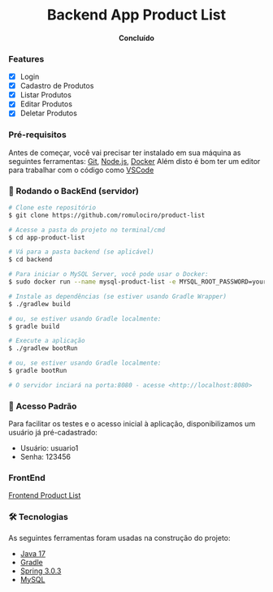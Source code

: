 <h1 align="center">Backend App Product List</h1>

<h4 align="center"> 
	Concluído
</h4>

### Features
- [x] Login
- [x] Cadastro de Produtos
- [x] Listar Produtos
- [x] Editar Produtos
- [x] Deletar Produtos

### Pré-requisitos

Antes de começar, você vai precisar ter instalado em sua máquina as seguintes ferramentas:
[Git](https://git-scm.com), [Node.js](https://nodejs.org/en/), [Docker](https://www.docker.com/)
Além disto é bom ter um editor para trabalhar com o código como [VSCode](https://code.visualstudio.com/)

### 🎲 Rodando o BackEnd (servidor)

```bash
# Clone este repositório
$ git clone https://github.com/romulociro/product-list

# Acesse a pasta do projeto no terminal/cmd
$ cd app-product-list

# Vá para a pasta backend (se aplicável)
$ cd backend

# Para iniciar o MySQL Server, você pode usar o Docker:
$ sudo docker run --name mysql-product-list -e MYSQL_ROOT_PASSWORD=your_password -p 3306:3306 -d mysql:latest

# Instale as dependências (se estiver usando Gradle Wrapper)
$ ./gradlew build

# ou, se estiver usando Gradle localmente:
$ gradle build

# Execute a aplicação
$ ./gradlew bootRun

# ou, se estiver usando Gradle localmente:
$ gradle bootRun

# O servidor inciará na porta:8080 - acesse <http://localhost:8080>
```

### 🚀 Acesso Padrão
Para facilitar os testes e o acesso inicial à aplicação, disponibilizamos um usuário já pré-cadastrado:

- Usuário: usuario1
- Senha: 123456

### FrontEnd
[Frontend Product List](https://github.com/romulociro/product-list/tree/master/frontend/product-list)

### 🛠 Tecnologias

As seguintes ferramentas foram usadas na construção do projeto:
- [Java 17](https://www.oracle.com/java/technologies/javase/jdk17-archive-downloads.html)
- [Gradle](https://gradle.org/)
- [Spring 3.0.3](https://spring.io/)
- [MySQL](https://www.mysql.com/)
